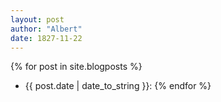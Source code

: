 ```yaml
---
layout: post
author: "Albert"
date: 1827-11-22
---
```


{% for post in site.blogposts %}
- {{ post.date | date_to_string }}:
{% endfor %}
